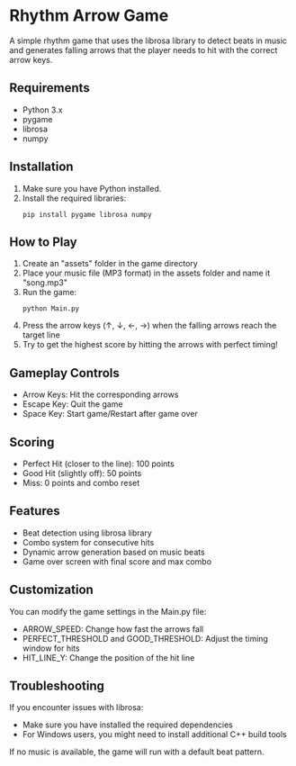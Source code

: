 # Rhythm Arrow Game

A simple rhythm game that uses the librosa library to detect beats in music and generates falling arrows that the player needs to hit with the correct arrow keys.

## Requirements

- Python 3.x
- pygame
- librosa
- numpy

## Installation

1. Make sure you have Python installed.
2. Install the required libraries:
   ```
   pip install pygame librosa numpy
   ```

## How to Play

1. Create an "assets" folder in the game directory
2. Place your music file (MP3 format) in the assets folder and name it "song.mp3"
3. Run the game:
   ```
   python Main.py
   ```
4. Press the arrow keys (↑, ↓, ←, →) when the falling arrows reach the target line
5. Try to get the highest score by hitting the arrows with perfect timing!

## Gameplay Controls

- Arrow Keys: Hit the corresponding arrows
- Escape Key: Quit the game
- Space Key: Start game/Restart after game over

## Scoring

- Perfect Hit (closer to the line): 100 points
- Good Hit (slightly off): 50 points
- Miss: 0 points and combo reset

## Features

- Beat detection using librosa library
- Combo system for consecutive hits
- Dynamic arrow generation based on music beats
- Game over screen with final score and max combo

## Customization

You can modify the game settings in the Main.py file:
- ARROW_SPEED: Change how fast the arrows fall
- PERFECT_THRESHOLD and GOOD_THRESHOLD: Adjust the timing window for hits
- HIT_LINE_Y: Change the position of the hit line

## Troubleshooting

If you encounter issues with librosa:
- Make sure you have installed the required dependencies
- For Windows users, you might need to install additional C++ build tools

If no music is available, the game will run with a default beat pattern. 